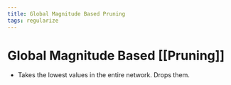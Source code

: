 ```yaml
---
title: Global Magnitude Based Pruning
tags: regularize
---
```


# Global Magnitude Based [[Pruning]]
- Takes the lowest values in the entire network. Drops them.




















































































